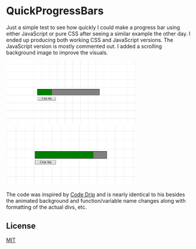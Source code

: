 # QuickProgressBars

Just a simple test to see how quickly I could make a progress bar using either JavaScript or pure CSS after seeing a similar example the other day. I ended up producing both working CSS and JavaScript versions. The JavaScript version is mostly commented out. I added a scrolling background image to improve the visuals.

<img src="img/Screenshot1.png" alt="Screenshot one of progress bar" width="350px">
<img src="img/Screenshot2.png" alt="Screenshot two of progress bar nearly full" width="350px">

The code was inspired by [Code Drip](https://www.youtube.com/channel/UCRLEADhMcb8WUdnQ5_Alk7g) and is nearly identical to his besides the animated background and function/variable name changes along with formatting of the actual divs, etc.

## License

[MIT](https://choosealicense.com/licenses/mit/)
